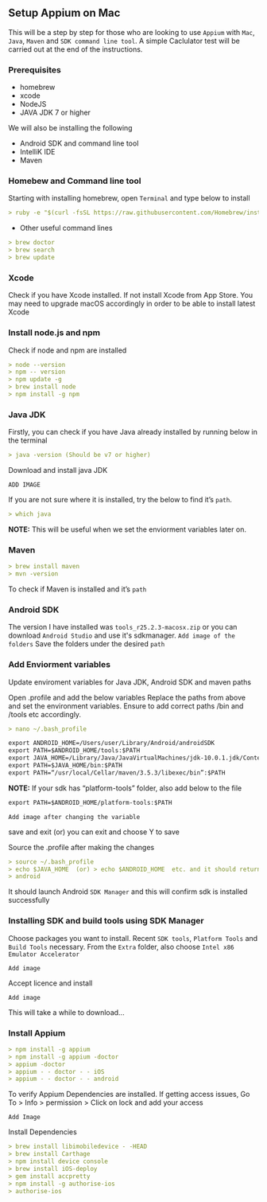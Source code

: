 ## Setup Appium on Mac
This will be a step by step for those who are looking to use `Appium` with `Mac`, `Java`, `Maven` and `SDK command line tool`.
A simple Caclulator test will be carried out at the end of the instructions.

### Prerequisites
- homebrew
- xcode
- NodeJS
- JAVA JDK 7 or higher

We will also be installing the following

- Android SDK and command line tool
- IntelliK IDE
- Maven

### Homebew and Command line tool
Starting with installing homebrew, open `Terminal` and type below to install
```markdown
> ruby -e "$(curl -fsSL https://raw.githubusercontent.com/Homebrew/install/master/install)"
```
- Other useful command lines
```markdown
> brew doctor
> brew search
> brew update
```

### Xcode
Check if you have Xcode installed. If not install Xcode from App Store.
You may need to upgrade macOS accordingly in order to be able to install latest Xcode

### Install node.js and npm
Check if node and npm are installed
```markdown
> node --version
> npm -- version
> npm update -g
> brew install node
> npm install -g npm
```
### Java JDK
Firstly, you can check if you have Java already installed by running below in the terminal
```markdown
> java -version (Should be v7 or higher)
```
Download and install java JDK

`ADD IMAGE`

If you are not sure where it is installed, try the below to find it’s `path`.
```markdown
> which java
```
 **NOTE:** This will be useful when we set the enviorment variables later on.
### Maven
```markdown
> brew install maven
> mvn -version
```
To check if Maven is installed and it’s `path`

### Android SDK
The version I have installed was `tools_r25.2.3-macosx.zip` or you can download `Android Studio` and use it's sdkmanager.
`Add image of the folders`
Save the folders under the desired `path`

### Add Enviorment variables
Update enviroment variables for Java JDK, Android SDK and maven paths

Open .profile and add the below variables 
Replace the paths from above and set the environment variables. Ensure to add correct paths /bin and /tools etc accordingly.

```markdown
> nano ~/.bash_profile

export ANDROID_HOME=/Users/user/Library/Android/androidSDK
export PATH=$ANDROID_HOME/tools:$PATH
export JAVA_HOME=/Library/Java/JavaVirtualMachines/jdk-10.0.1.jdk/Contents/Home
export PATH=$JAVA_HOME/bin:$PATH
export PATH=“/usr/local/Cellar/maven/3.5.3/libexec/bin”:$PATH
```
**NOTE:** If your sdk has “platform-tools” folder, also add below to the file
```markdown
export PATH=$ANDROID_HOME/platform-tools:$PATH
```
`Add image after changing the variable`

save and exit (or) you can exit and choose Y to save

Source the .profile after making the changes
```markdown
> source ~/.bash_profile
> echo $JAVA_HOME  (or) > echo $ANDROID_HOME  etc. and it should return the values
> android
```
It should launch Android `SDK Manager` and this will confirm sdk is installed successfully

### Installing SDK and build tools using SDK Manager
Choose packages you want to install. Recent `SDK tools`, `Platform Tools` and `Build Tools` necessary.
From the `Extra` folder, also choose `Intel x86 Emulator Accelerator`

`Add image`

Accept licence and install

`Add image`

This will take a while to download...

### Install Appium
```markdown
> npm install -g appium
> npm install -g appium -doctor
> appium -doctor
> appium - - doctor - - iOS
> appium - - doctor - - android
```
To verify Appium Dependencies are installed.
If getting access issues, Go To > Info > permission > Click on lock and add your access

`Add Image`

Install Dependencies
```markdown
> brew install libimobiledevice - -HEAD
> brew install Carthage
> npm install device console
> brew install iOS-deploy
> gem install accpretty
> npm install -g authorise-ios
> authorise-ios
```



